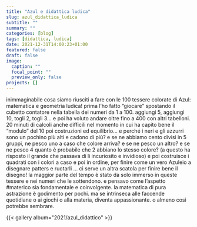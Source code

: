```yaml
---
title: "Azul e didattica ludica"
slug: azul_didattica_ludica
subtitle: ""
summary: ""
categories: [blog]
tags: [didattica, ludica]
date: 2021-12-31T14:00:23+01:00
featured: false
draft: false
image:
  caption: ""
  focal_point: ""
  preview_only: false
projects: []
---
```


inimmaginabile cosa siamo riusciti a fare con le 100 tessere colorate di Azul: matematica e geometria ludica!
prima l’ho fatto “giocare” spostando il cubetto contatore nella tabella dei numeri da 1 a 100. aggiungi 5, aggiungi 10, togli 2, togli 3… e poi ha voluto andare oltre fino a 400 con altri tabelloni. 20 minuti di calcoli anche difficili nel momento in cui ha capito bene il “modulo” del 10
poi costruzioni ed equilibrio… e perché i neri e gli azzurri sono un pochino più alti e cadono di più?
e se ne abbiamo cento divisi in 5 gruppi, ne pesco uno a caso che colore arriva? e se ne pesco un altro? e se ne pesco 4 quanto è probabile che 2 abbiano lo stesso colore? (a questo ha risposto il grande che passava di lì incuriosito e invidioso)
e poi costruisce i quadrati con i colori a caso e poi in ordine, per finire come un vero Azuleio a disegnare patters e ruotarli … ci serve un altra scatola per finire bene il disegno!
la maggior parte del tempo è stato da solo immerso in queste tessere e nei numeri che le sottendono.
e pensavo come l’aspetto #materico sia fondamentale e coinvolgente.
la matematica di pura astrazione è godimento per pochi. ma se intrinseca alle faccende quotidiane o ai giochi o alla materia, diventa appassionante. o almeno così potrebbe sembrare. 

{{< gallery album="2021/azul_didattico" >}}
